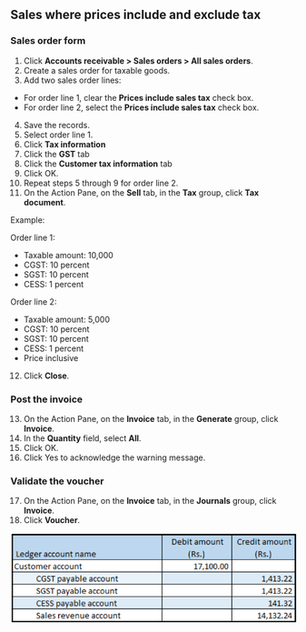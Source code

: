 
## Sales where prices include and exclude tax

### Sales order form

1. Click **Accounts receivable > Sales orders > All sales orders**.
2. Create a sales order for taxable goods.
3. Add two sales order lines:

- For order line 1, clear the **Prices include sales tax** check box.
- For order line 2, select the **Prices include sales tax** check box.

4. Save the records.
5. Select order line 1.
6. Click **Tax information**
7. Click the **GST** tab
8. Click the **Customer tax information** tab
9. Click OK.
10. Repeat steps 5 through 9 for order line 2.
11. On the Action Pane, on the **Sell** tab, in the **Tax** group, click **Tax document**.

Example:

Order line 1:

- Taxable amount: 10,000
- CGST: 10 percent
- SGST: 10 percent
- CESS: 1 percent

Order line 2:

- Taxable amount: 5,000
- CGST: 10 percent
- SGST: 10 percent
- CESS: 1 percent
- Price inclusive

12. Click **Close**.

### Post the invoice

13. On the Action Pane, on the **Invoice** tab, in the **Generate** group, click **Invoice**.
14. In the **Quantity** field, select **All**.
15. Click OK.
16. Click Yes to acknowledge the warning message.

### Validate the voucher

17. On the Action Pane, on the **Invoice** tab, in the **Journals** group, click **Invoice**.
18. Click **Voucher**.

![](media/GST-Whitepaper/Annotation-2019-05-20-153808.png)



